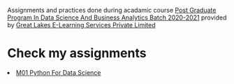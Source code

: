 Assignments and practices done during acadamic course <a href="https://www.greatlearning.in/pg-program-dsba">Post Graduate Program In Data Science And Business Analytics Batch 2020-2021</a> provided by <a href="www.greatlearning.com">Great Lakes E-Learning Services Private Limited</a>
<h1>Check my assignments</h1>
<li><a href="https://htmlpreview.github.io/?https://github.com/theshreyansh/greatlearning-pgp-dsba/blob/development/M01_Python_For_DataScience.html">M01 Python For Data Science</a></li>